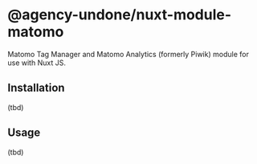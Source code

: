 # @agency-undone/nuxt-module-matomo

Matomo Tag Manager and Matomo Analytics (formerly Piwik) module for use with Nuxt JS.

## Installation

(tbd)

## Usage

(tbd)
